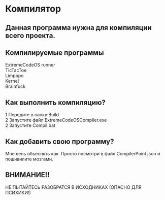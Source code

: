 # Компилятор

## Данная программа нужна для компиляции всего проекта.



## Компилируемые программы

ExtremeCodeOS runner <br>
TicTacToe <br>
Limpopo <br>
Kernel <br>
Brainfuck <br>

## Как выполнить компиляцию?

1 Передите в папку:Build<br>
2 Запустите файл ExtremeCodeOSCompiler.exe<br>
2 Запустите Сompil.bat<br>

## Как добавить свою программу?

Мне лень обьеснять как. Просто посмотри в файл CompilerPoint.json и пошивилите мозгами.

## ВНИМАНИЕ!!
НЕ ПЫТАЙТЕСЬ РАЗОБРАТСЯ В ИСХОДНИКАХ (ОПАСНО ДЛЯ ПСИХИКИ!)
